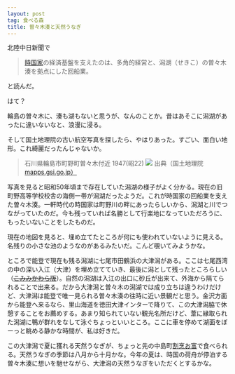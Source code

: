 ```yaml
---
layout: post
tag: 食べる森
title: 曽々木湊と天然うなぎ
---
```

北陸中日新聞で

>[時国家](http://www.tokikunike.com/)の経済基盤を支えたのは、多角的経営と、潟湖（せきこ）の曽々木湊を拠点にした回船業。

と読んだ。

はて？

輪島の曽々木に、湊も湖もないと思うが、なんのことか。昔はあそこに潟湖があったに違いないなと、浪漫に浸る。

そして国土地理院の古い航空写真を探したら、やはりあった。すごい、面白い地形。これ綺麗だったんじゃないか。

>石川県輪島市町野町曽々木付近 1947(昭22)
>![](https://c2.staticflickr.com/8/7447/27015700846_b2bfb43f9b.jpg)
>出典（国土地理院 <a href="http://mapps.gsi.go.jp/）" rel="nofollow">mapps.gsi.go.jp）</a>

写真を見ると昭和50年頃まで存在していた潟湖の様子がよく分かる。現在の旧町野高等学校校舎の海側一帯が潟湖だったようだ。これが時国家の回船業を支えた曽々木湊。一軒時代の時国家は町野川の畔にあったらしいから、潟湖と川でつながっていたのだ。今も残っていれば名勝として行楽地になっていただろうに、もったいないことをしたものだ。

><script type='text/javascript' charset='UTF-8' src='http://map.yahooapis.jp/MapsService/embedmap/V2/?cond=placegenre%3Aaddress%3Bac%3A17204%3Baz%3A69%3Bopacity%3A0.25%3BclassName%3Ayolp-tilelayer%3B&amp;p=%E7%9F%B3%E5%B7%9D%E7%9C%8C%E8%BC%AA%E5%B3%B6%E5%B8%82%E7%94%BA%E9%87%8E%E7%94%BA%E6%9B%BD%E3%80%85%E6%9C%A8&amp;ac=17204&amp;az=69&amp;zoom=17&amp;bbox=137.06721022315295%2C37.44987598262827%2C137.0785398740318%2C37.45098324533051&amp;lat=37.45195364773136&amp;lon=137.0717056054618&amp;z=16&amp;mode=photo&amp;active=true&amp;layer=&amp;home=on&amp;hlat=37.45908649&amp;hlon=137.07710221&amp;pointer=off&amp;pan=off&amp;ei=utf8&amp;v=3&amp;datum=wgs&amp;width=480&amp;height=360&amp;device=pc&amp;isleft='></script>

現在の地図を見ると、埋め立てたところが何にも使われていないように見える。名残りの小さな池のようなのがあるみたいだ。こんど覗いてみようかな。

ところで能登で現在も残る潟湖に七尾市田鶴浜の大津潟がある。ここは七尾西湾の中の深い入江（大津）を埋め立てていき、最後に潟として残ったところらしい（<s>[こみみかわら版](http://komimi.co.jp/post334.html)</s>）。自然の潟湖は入江の出口に砂丘が出来て、外海から隔てられることで出来る。だから大津潟と曽々木の潟湖では成り立ちは違うわけだけど、大津潟は能登で唯一見られる曽々木湊の往時に近い景観だと思う。金沢方面から能登へ来るなら、里山海道を徳田大津インターで降りて、この大津潟脇で休憩することをお薦めする。あまり知られていない観光名所だけど、葦に縁取られた潟湖に鴨が群れをなして泳ぐちょっといいところ。ここに車を停めて湖面をぼーっと眺める静かな時間が、私は好きだ。

この大津潟で夏に獲れる天然うなぎが、ちょっと先の中島町[割烹お富](http://www8.plala.or.jp/kappou-otomi/)で食べられる。天然うなぎの季節は八月から十月かな。今年の夏は、時国の荷舟が停泊する曽々木湊に想いを馳せながら、大津潟の天然うなぎをいただくとするかな。
